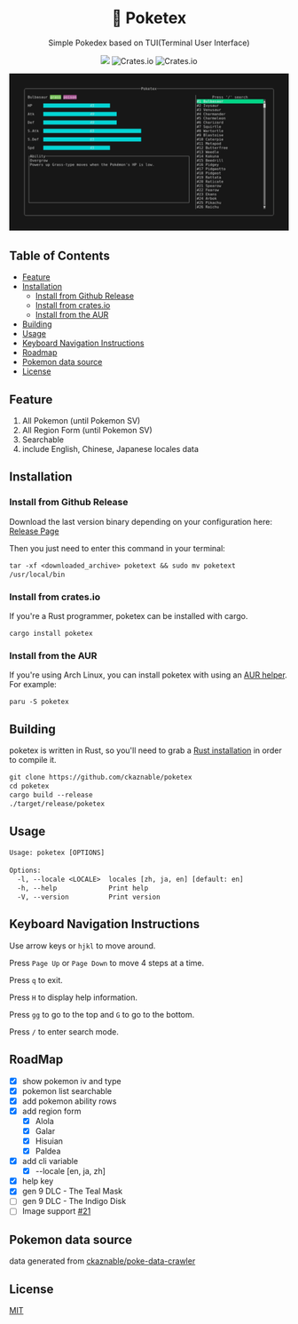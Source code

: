 <h1 align="center">
  📖 Poketex
</h1>

<p align="center">
  Simple Pokedex based on TUI(Terminal User Interface)
</p>

<p align="center">
  <img src="https://img.shields.io/github/actions/workflow/status/ckaznable/poketex/CI.yml?style=flat-square" />
  <img alt="Crates.io" src="https://img.shields.io/crates/v/poketex?style=flat-square">
  <img alt="Crates.io" src="https://img.shields.io/crates/l/poketex?style=flat-square">
</p>

![demo](doc/demo.gif)

## Table of Contents

- [Feature](#feature)
- [Installation](#installation)
  - [Install from Github Release](#install-from-github-release)
  - [Install from crates.io](#install-from-cratesio)
  - [Install from the AUR](#install-from-the-aur)
- [Building](#building)
- [Usage](#usage)
- [Keyboard Navigation Instructions](#keyboard-navigation-instructions)
- [Roadmap](#roadmap)
- [Pokemon data source](#pokemon-data-source)
- [License](#license)

## Feature

1. All Pokemon (until Pokemon SV)
2. All Region Form (until Pokemon SV)
3. Searchable
4. include English, Chinese, Japanese locales data

## Installation

### Install from Github Release

Download the last version binary depending on your configuration here: [Release Page](https://github.com/ckaznable/poketex/releases/latest)

Then you just need to enter this command in your terminal:

```shell
tar -xf <downloaded_archive> poketext && sudo mv poketext /usr/local/bin
```

### Install from crates.io

If you're a Rust programmer, poketex can be installed with cargo.

```shell
cargo install poketex
```

### Install from the AUR

If you're using Arch Linux, you can install poketex with using an [AUR helper](https://wiki.archlinux.org/title/AUR_helpers). For example:

```shell
paru -S poketex
```

## Building

poketex is written in Rust, so you'll need to grab a [Rust installation](https://www.rust-lang.org/) in order to compile it.

```shell
git clone https://github.com/ckaznable/poketex
cd poketex
cargo build --release
./target/release/poketex
```

## Usage

```shell
Usage: poketex [OPTIONS]

Options:
  -l, --locale <LOCALE>  locales [zh, ja, en] [default: en]
  -h, --help             Print help
  -V, --version          Print version
```

## Keyboard Navigation Instructions

Use arrow keys or `hjkl` to move around.

Press `Page Up` or `Page Down` to move 4 steps at a time.

Press `q` to exit.

Press `H` to display help information.

Press `gg` to go to the top and `G` to go to the bottom.

Press `/` to enter search mode.

## RoadMap

- [x] show pokemon iv and type
- [x] pokemon list searchable
- [x] add pokemon ability rows
- [x] add region form
  - [x] Alola
  - [x] Galar
  - [x] Hisuian
  - [x] Paldea
- [x] add cli variable
  - [x] --locale [en, ja, zh]
- [x] help key
- [x] gen 9 DLC - The Teal Mask
- [ ] gen 9 DLC - The Indigo Disk
- [ ] Image support [#21](https://github.com/ckaznable/poketex/issues/21)

## Pokemon data source

data generated from [ckaznable/poke-data-crawler](https://github.com/ckaznable/poke-data-cralwer)

## License

[MIT](./LICENSE)
